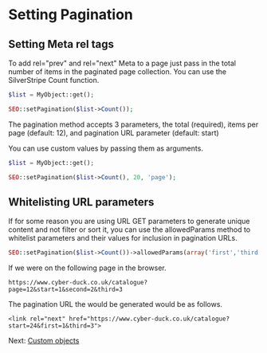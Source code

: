 # Setting Pagination

## Setting Meta rel tags

To add rel="prev" and rel="next" Meta to a page just pass in the total number of items in the paginated page collection.
You can use the SilverStripe Count function.

```php
$list = MyObject::get();

SEO::setPagination($list->Count());
```

The pagination method accepts 3 parameters, the total (required), items per page (default: 12), and pagination URL parameter (default: start)

You can use custom values by passing them as arguments.

```php
$list = MyObject::get();

SEO::setPagination($list->Count(), 20, 'page');
```

## Whitelisting URL parameters

If for some reason you are using URL GET parameters to generate unique content and not filter or sort it, you can use the allowedParams method to whitelist parameters and their values for inclusion in pagination URLs.

```php
SEO::setPagination($list->Count())->allowedParams(array('first','third'));
```

If we were on the following page in the browser.

```
https://www.cyber-duck.co.uk/catalogue?page=12&start=1&second=2&third=3
```

The pagination URL the would be generated would be as follows.

```
<link rel="next" href="https://www.cyber-duck.co.uk/catalogue?start=24&first=1&third=3">
```

Next: [Custom objects](../custom-objects)